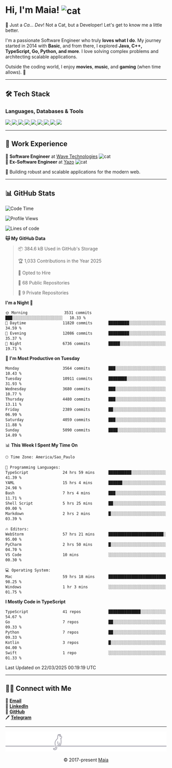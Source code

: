<h1 align="left">Hi, I'm Maia! 
<img src="https://emojis.slackmojis.com/emojis/images/1643509834/36299/black-cat.gif?1643509834" width="50" height="60" align="center" alt="cat"/>
</h1>

🎩 Just a *Ca... Dev*! Not a Cat, but a Developer! Let's get to know me a little better.

I'm a passionate Software Engineer who truly **loves what I do**. My journey started in 2014 with **Basic**, and from there, I explored **Java, C++, TypeScript, Go, Python, and more**. I love solving complex problems and architecting scalable applications.

Outside the coding world, I enjoy **movies**, **music**, and **gaming** (when time allows). 🚀

---

## 🛠️ Tech Stack

### Languages, Databases & Tools
<p>
  <a href="https://www.typescriptlang.org">
    <img src="https://skillicons.dev/icons?i=ts" />
  </a>
  <a href="https://go.dev">
    <img src="https://skillicons.dev/icons?i=go" />
  </a>
  <a href="https://www.python.org">
    <img src="https://skillicons.dev/icons?i=python" />
  </a>
  <a href="https://gradle.org">
    <img src="https://skillicons.dev/icons?i=gradle" />
  </a>
  <a href="https://redis.io">
    <img src="https://skillicons.dev/icons?i=redis" />
  </a>
  <a href="https://www.mongodb.com">
    <img src="https://skillicons.dev/icons?i=mongodb" />
  </a>
  <a href="https://nodejs.org">
    <img src="https://skillicons.dev/icons?i=nodejs" />
  </a>
  <a href="https://www.javascript.com">
    <img src="https://skillicons.dev/icons?i=js" />
  </a>
  <a href="https://www.docker.com">
    <img src="https://skillicons.dev/icons?i=docker" />
  </a>
</p>

---

## 💼 Work Experience

🔹 **Software Engineer** at [Wave Technologies](https://www.linkedin.com/company/wave-technologies-oficial/)   <img src="https://media.giphy.com/media/WUlplcMpOCEmTGBtBW/giphy.gif" width="30" alt="cat"> <br>
🔹 **Ex-Software Engineer** at [Yazo](https://yazo.com.br/) <img src="https://media.giphy.com/media/WUlplcMpOCEmTGBtBW/giphy.gif" width="30" alt="cat"> <br>

🚀 Building robust and scalable applications for the modern web.

---

## 📊 GitHub Stats

<!--START_SECTION:waka-->
![Code Time](http://img.shields.io/badge/Code%20Time-5%2C576%20hrs%2045%20mins-blue)

![Profile Views](http://img.shields.io/badge/Profile%20Views-1-blue)

![Lines of code](https://img.shields.io/badge/From%20Hello%20World%20I%27ve%20Written-7.2%20million%20lines%20of%20code-blue)

**🐱 My GitHub Data** 

> 📦 384.6 kB Used in GitHub's Storage 
 > 
> 🏆 1,033 Contributions in the Year 2025
 > 
> 💼 Opted to Hire
 > 
> 📜 68 Public Repositories 
 > 
> 🔑 9 Private Repositories 
 > 
**I'm a Night 🦉** 

```text
🌞 Morning                3531 commits        ███░░░░░░░░░░░░░░░░░░░░░░   10.33 % 
🌆 Daytime                11820 commits       █████████░░░░░░░░░░░░░░░░   34.59 % 
🌃 Evening                12086 commits       █████████░░░░░░░░░░░░░░░░   35.37 % 
🌙 Night                  6736 commits        █████░░░░░░░░░░░░░░░░░░░░   19.71 % 
```
📅 **I'm Most Productive on Tuesday** 

```text
Monday                   3564 commits        ███░░░░░░░░░░░░░░░░░░░░░░   10.43 % 
Tuesday                  10911 commits       ████████░░░░░░░░░░░░░░░░░   31.93 % 
Wednesday                3680 commits        ███░░░░░░░░░░░░░░░░░░░░░░   10.77 % 
Thursday                 4480 commits        ███░░░░░░░░░░░░░░░░░░░░░░   13.11 % 
Friday                   2389 commits        ██░░░░░░░░░░░░░░░░░░░░░░░   06.99 % 
Saturday                 4059 commits        ███░░░░░░░░░░░░░░░░░░░░░░   11.88 % 
Sunday                   5090 commits        ████░░░░░░░░░░░░░░░░░░░░░   14.89 % 
```


📊 **This Week I Spent My Time On** 

```text
🕑︎ Time Zone: America/Sao_Paulo

💬 Programming Languages: 
TypeScript               24 hrs 59 mins      ██████████░░░░░░░░░░░░░░░   41.39 % 
YAML                     15 hrs 4 mins       ██████░░░░░░░░░░░░░░░░░░░   24.98 % 
Bash                     7 hrs 4 mins        ███░░░░░░░░░░░░░░░░░░░░░░   11.71 % 
Shell Script             5 hrs 25 mins       ██░░░░░░░░░░░░░░░░░░░░░░░   09.00 % 
Markdown                 2 hrs 2 mins        █░░░░░░░░░░░░░░░░░░░░░░░░   03.39 % 

🔥 Editors: 
WebStorm                 57 hrs 21 mins      ████████████████████████░   95.00 % 
PyCharm                  2 hrs 50 mins       █░░░░░░░░░░░░░░░░░░░░░░░░   04.70 % 
VS Code                  10 mins             ░░░░░░░░░░░░░░░░░░░░░░░░░   00.30 % 

💻 Operating System: 
Mac                      59 hrs 18 mins      █████████████████████████   98.25 % 
Windows                  1 hr 3 mins         ░░░░░░░░░░░░░░░░░░░░░░░░░   01.75 % 
```

**I Mostly Code in TypeScript** 

```text
TypeScript               41 repos            ██████████████░░░░░░░░░░░   54.67 % 
Go                       7 repos             ██░░░░░░░░░░░░░░░░░░░░░░░   09.33 % 
Python                   7 repos             ██░░░░░░░░░░░░░░░░░░░░░░░   09.33 % 
Kotlin                   3 repos             █░░░░░░░░░░░░░░░░░░░░░░░░   04.00 % 
Swift                    1 repo              ░░░░░░░░░░░░░░░░░░░░░░░░░   01.33 % 
```




 Last Updated on 22/03/2025 00:19:19 UTC
<!--END_SECTION:waka-->

---

## 👯‍👨 Connect with Me
📧 **[Email](mailto:gabrielmaialva33@gmail.com)**  
🔗 **[LinkedIn](https://www.linkedin.com/in/gabriel-maia-183984239)**  
🐙 **[GitHub](https://github.com/gabrielmaialva33)**  
🖊 **[Telegram](https://t.me/sr_mrootx)**

---

<p align="center"><img src="https://raw.githubusercontent.com/gabrielmaialva33/gabrielmaialva33/master/assets/gray0_ctp_on_line.svg?sanitize=true" /></p>
<p align="center">&copy; 2017-present <a href="https://github.com/gabrielmaialva33/" target="_blank">Maia</a></p>

